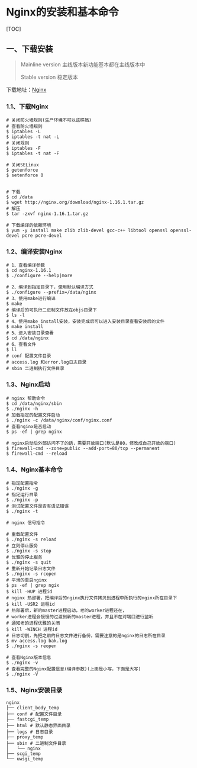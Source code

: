 # Nginx的安装和基本命令

[TOC]

## 一、下载安装

> Mainline version 主线版本新功能基本都在主线版本中
>
> Stable version 稳定版本

下载地址：[Nginx](http://nginx.org/en/download.html)

### 1.1、下载Nginx

```shell
# 关闭防火墙规则(生产环境不可以这样搞)
# 查看防火墙规则
$ iptables -L 
$ iptables -t nat -L
# 关闭规则
$ iptables -F
$ iptables -t nat -F

# 关闭SELinux
$ getenforce
$ setenforce 0


# 下载
$ cd /data
$ wget http://nginx.org/download/nginx-1.16.1.tar.gz
# 解压
$ tar -zxvf nginx-1.16.1.tar.gz
 
# 下载编译的依赖环境
$ yum -y install make zlib zlib-devel gcc-c++ libtool openssl openssl-devel pcre pcre-devel

```

### 1.2、编译安装Nginx

```shell
# 1、查看编译参数
$ cd nginx-1.16.1
$ ./configure --help|more

# 2、编译到指定目录下，使用默认编译方式
$ ./configure --prefix=/data/nginx
# 3、使用make进行编译
$ make
# 编译后的可执行二进制文件放在objs目录下
$ ls -l
# 4、使用make install安装，安装完成后可以进入安装目录查看安装后的文件
$ make install
# 5、进入安装目录查看
$ cd /data/nginx
# 6、查看文件
$ ll
# conf 配置文件目录
# access.log 和error.log日志目录
# sbin 二进制执行文件目录
```

### 1.3、Nginx启动

```shell
# nginx 帮助命令
$ cd /data/nginx/sbin
$ ./nginx -h
# 加载指定的配置文件启动
$ ./nginx -c /data/nginx/conf/nginx.conf
# 查看nginx是否启动
$ ps -ef | grep nginx

# nginx启动后外部访问不了的话，需要开放端口(默认是80，修改成自己开放的端口)
$ firewall-cmd --zone=public --add-port=80/tcp --permanent
$ firewall-cmd --reload
```

### 1.4、Nginx基本命令

```shell
# 指定配置指令
$ ./nginx -g  
# 指定运行目录
$ ./nginx -p 
# 测试配置文件是否有语法错误
$ ./nginx -t

# nginx 信号指令

# 重载配置文件
$ ./nginx -s reload
# 立刻停止服务
$ ./nginx -s stop
# 优雅的停止服务
$ ./nginx -s quit
# 重新开始记录日志文件
$ ./nginx -s rcopen
# 平滑的重启nginx
$ ps -ef | grep ngix
$ kill -HUP 进程id
# nginx 热部署，把编译后的nginx执行文件拷贝到进程中所执行的nginx所在目录下
$ kill -USR2 进程id
# 热部署后，新的master进程启动，老的worker进程还在，
# worker进程会慢慢的过渡到新的master进程，并且不在对端口进行监听
# 通知老的进程优雅的关闭
$ kill -WINCH 进程id
# 日志切割，先把之前的日志文件进行备份，需要注意的是nginx的日志所在目录
$ mv access.log bak.log
$ ./nginx -s reopen

# 查看Nginx版本信息
$ ./nginx -v
# 查看完整的Nginx配置信息(编译参数)(上面是小写，下面是大写)
$ ./nginx -V
```

### 1.5、Nginx安装目录

```shell
nginx
├── client_body_temp
├── conf # 配置文件目录
├── fastcgi_temp
├── html # 默认静态界面目录
├── logs # 日志目录
├── proxy_temp
├── sbin # 二进制文件目录
│   └── nginx
├── scgi_temp
└── uwsgi_temp

```











































